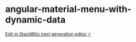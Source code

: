 # angular-material-menu-with-dynamic-data

[Edit in StackBlitz next generation editor ⚡️](https://stackblitz.com/~/github.com/GoceBogdanovski/angular-material-menu-with-dynamic-data)